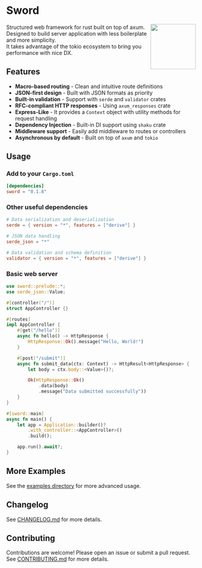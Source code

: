 # Sword

> <img src="https://avatars.githubusercontent.com/u/228345998?s=200&v=4" align="right" width="120"/>

Structured web framework for rust built on top of axum.  
Designed to build server application with less boilerplate and more simplicity.  
It takes advantage of the tokio ecosystem to bring you performance with nice DX.

## Features

- **Macro-based routing** - Clean and intuitive route definitions
- **JSON-first design** - Built with JSON formats as priority
- **Built-in validation** - Support with `serde` and `validator` crates
- **RFC-compliant HTTP responses** - Using `axum_responses` crate
- **Express-Like** - It provides a `Context` object with utility methods for request handling
- **Dependency Injection** - Built-in DI support using `shaku` crate
- **Middleware support** - Easily add middleware to routes or controllers
- **Asynchronous by default** - Built on top of `axum` and `tokio`

## Usage

### Add to your `Cargo.toml`

```toml
[dependencies]
sword = "0.1.8"
```

### Other useful dependencies

```toml
# Data serialization and deserialization
serde = { version = "*", features = ["derive"] }

# JSON data handling
serde_json = "*"

# Data validation and schema definition
validator = { version = "*", features = ["derive"] }
```

### Basic web server

```rust
use sword::prelude::*;
use serde_json::Value;

#[controller("/")]
struct AppController {}

#[routes]
impl AppController {
    #[get("/hello")]
    async fn hello() -> HttpResponse {
        HttpResponse::Ok().message("Hello, World!")
    }

    #[post("/submit")]
    async fn submit_data(ctx: Context) -> HttpResult<HttpResponse> {
        let body = ctx.body::<Value>()?;

        Ok(HttpResponse::Ok()
            .data(body)
            .message("Data submitted successfully"))
    }
}

#[sword::main]
async fn main() {
    let app = Application::builder()?
        .with_controller::<AppController>()
        .build();

    app.run().await?;
}
```

## More Examples

See the [examples directory](./examples) for more advanced usage.

## Changelog

See [CHANGELOG.md](./CHANGELOG.md) for more details.

## Contributing

Contributions are welcome! Please open an issue or submit a pull request. See [CONTRIBUTING.md](./CONTRIBUTING.md) for more details.
